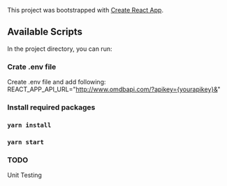 This project was bootstrapped with [Create React App](https://github.com/facebook/create-react-app).

## Available Scripts

In the project directory, you can run:
### Crate .env file
Create .env file and add following:
REACT_APP_API_URL="http://www.omdbapi.com/?apikey={yourapikey}&"

### Install required packages
### `yarn install`

### `yarn start`

### TODO
Unit Testing 
